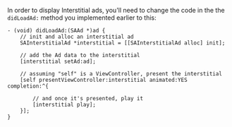 In order to display Interstitial ads, you'll need to change the code in the the `didLoadAd:` method you implemented earlier to this:

```
- (void) didLoadAd:(SAAd *)ad {
	// init and alloc an interstitial ad
    SAInterstitialAd *interstitial = [[SAInterstitialAd alloc] init];

    // add the Ad data to the interstitial
    [interstitial setAd:ad];

    // assuming "self" is a ViewController, present the interstitial
    [self presentViewController:interstitial animated:YES completion:^{

    	// and once it's presented, play it
    	[interstitial play];
    }];
}

```
